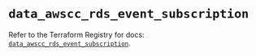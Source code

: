 # `data_awscc_rds_event_subscription`

Refer to the Terraform Registry for docs: [`data_awscc_rds_event_subscription`](https://registry.terraform.io/providers/hashicorp/awscc/0.70.0/docs/data-sources/rds_event_subscription).

